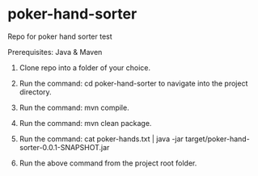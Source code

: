 # poker-hand-sorter
Repo for poker hand sorter test

Prerequisites: Java & Maven

1. Clone repo into a folder of your choice.

2. Run the command: cd poker-hand-sorter to navigate into the project directory.

3. Run the command: mvn compile.

4. Run the command: mvn clean package.

5. Run the command: cat poker-hands.txt | java -jar target/poker-hand-sorter-0.0.1-SNAPSHOT.jar

6. Run the above command from the project root folder.
